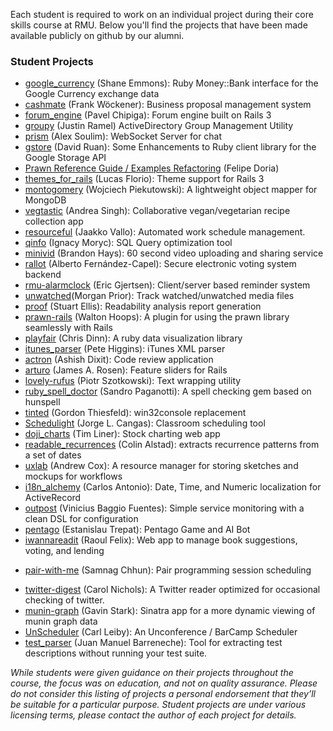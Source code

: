 Each student is required to work on an individual project during their core skills course at RMU.  Below you'll find the projects that have been made available publicly on github by our alumni.

### Student Projects

<ul>
	<li><a href="http://github.com/RubyMoney/google_currency">google_currency</a> (Shane Emmons): Ruby Money::Bank interface for the Google Currency exchange data</li>
	<li><a href="http://github.com/fwoeck/cashmate">cashmate</a> (Frank Wöckener): Business proposal management system</li>
	<li><a href="http://github.com/chipiga/forum_engine">forum_engine</a> (Pavel Chipiga): Forum engine built on Rails 3</li>
	<li><a href="http://github.com/justinramel/groupy">groupy</a> (Justin Ramel) ActiveDirectory Group Management Utility</li>
	<li><a href="http://github.com/soulim/prism">prism</a> (Alex Soulim): WebSocket Server for chat</li>
	<li><a href="http://github.com/ruanwz/gstore">gstore</a> (David Ruan): Some Enhancements to Ruby client library for the Google Storage API</li>
	<li><a href="http://groups.google.com/group/prawn-ruby/browse_thread/thread/e2c3ac97065db4ca/2fd7a9b4ba60be6d?lnk=gst&amp;q=examples#2fd7a9b4ba60be6d">Prawn Reference Guide / Examples Refactoring</a> (Felipe Doria)</li>
	<li><a href="http://github.com/lucasefe/themes_for_rails">themes_for_rails</a> (Lucas Florio): Theme support for Rails 3</li>
	<li><a href="http://github.com/wpiekutowski/montgomery">montogomery</a> (Wojciech Piekutowski): A lightweight object mapper for MongoDB</li>
	<li><a href="http://github.com/madebydna/vegtastic">vegtastic</a> (Andrea Singh): Collaborative vegan/vegetarian recipe collection app</li>
	<li><a href="http://github.com/jazzu/resourceful">resourceful</a> (Jaakko Vallo): Automated work schedule management.</li>
	<li><a href="http://github.com/ignacy/qinfo">qinfo</a> (Ignacy Moryc): <span class="caps">SQL</span> Query optimization tool</li>
	<li><a href="http://github.com/tehviking/minivid">minivid</a> (Brandon Hays): 60 second video uploading and sharing service</li>
	<li><a href="http://github.com/afcapel/rallot">rallot</a> (Alberto Fernández-Capel): Secure electronic voting system backend</li>
	<li><a href="http://github.com/ericgj/rmu-alarmclock">rmu-alarmclock</a> (Eric Gjertsen): Client/server based reminder system</li>
  <li><a href="https://github.com/morganp/unwatched">unwatched</a>(Morgan Prior): Track watched/unwatched media files</li>
  <li><a href="http://github.com/stuartellis/proof">proof</a> (Stuart Ellis): Readability analysis report generation</li>
  <li><a href="http://github.com/Volundr/prawn-rails">prawn-rails</a> (Walton Hoops): A plugin for using the prawn library seamlessly with Rails</li>
  <li><a href="http://github.com/chrisdinn/playfair">playfair</a> (Chris Dinn): A ruby data visualization library</li>
  <li><a href="http://github.com/phiggins/itunes_parser">itunes_parser</a> (Pete Higgins): iTunes XML parser</li>
  <li><a href="https://github.com/tundal45/actron">actron</a> (Ashish Dixit): Code review application</li>
  <li><a href="https://github.com/jamesarosen/arturo">arturo</a> (James A. Rosen): Feature sliders for Rails</li>
  <li><a href="https://github.com/chastell/lovely-rufus">lovely-rufus</a> (Piotr Szotkowski): Text wrapping utility</li>
  <li><a href="https://github.com/sandropaganotti/ruby_spell_doctory">ruby_spell_doctor</a> (Sandro Paganotti): A spell checking gem based on hunspell</li>
  <li><a href="https://github.com/vertiginous/tinted">tinted</a> (Gordon Thiesfeld): win32console replacement</li>
  <li><a href="https://github.com/jcangas/Schedulight">Schedulight</a> (Jorge L. Cangas): Classroom scheduling tool</li>
  <li><a href="https://github.com/trliner/doji_charts">doji_charts</a> (Tim Liner): Stock charting web app</li>
  <li><a href="https://github.com/calstad/readable_recurrences">readable_recurrences</a> (Colin Alstad): extracts recurrence patterns from a set of dates</li>
  <li><a href="https://github.com/coxandrew/uxlab">uxlab</a> (Andrew Cox): A resource manager for storing sketches and mockups for workflows</li>
  <li><a href="https://github.com/carlosantoniodasilva/i18n_alchemy">i18n_alchemy</a> (Carlos Antonio): Date, Time, and Numeric localization for ActiveRecord</li>
  <li><a href="https://github.com/vinibaggio/outpost">outpost</a> (Vinicius Baggio Fuentes): Simple service monitoring with a clean DSL for configuration</li>
  <li><a href="https://github.com/etrepat/pentago">pentago</a> (Estanislau Trepat): Pentago Game and AI Bot</li>
  <li><a href="https://github.com/rfelix/iwannareadit">iwannareadit</a> (Raoul Felix): Web app to manage book suggestions, voting, and lending</li>
  <li><p><a href="https://github.com/samnang/pair-with-me" rel="nofollow">pair-with-me</a> (Samnag Chhun): Pair programming session scheduling</p></li>
  <li><a href="https://github.com/clnclarinet/twitter_digest" rel="nofollow">twitter-digest</a> (Carol Nichols): A Twitter reader optimized for occasional checking of twitter.</li>
  <li><a href="https://github.com/gstark/munin-graph" rel="nofollow">munin-graph</a> (Gavin Stark): Sinatra app for a more dynamic viewing of munin graph data</li>
  <li><a href="https://github.com/carlism/UnScheduler" rel="nofollow">UnScheduler</a> (Carl Leiby): An Unconference / BarCamp Scheduler</li>
  <li><a href="https://github.com/jbarreneche/test_parser" rel="nofollow">test_parser</a> (Juan Manuel Barreneche): Tool for extracting test descriptions without running your test suite.</li>
</ul>     

_While students were given guidance on their projects throughout the course, the focus was on education, and not on quality assurance. Please do not consider this listing of projects a personal endorsement that they’ll be suitable for a particular purpose.  Student projects are under various licensing terms, please contact the author of each project for details._